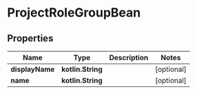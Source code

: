 
# ProjectRoleGroupBean

## Properties
Name | Type | Description | Notes
------------ | ------------- | ------------- | -------------
**displayName** | **kotlin.String** |  |  [optional]
**name** | **kotlin.String** |  |  [optional]



